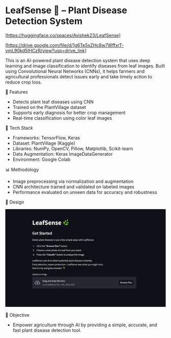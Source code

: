 # LeafSense 🌿 – Plant Disease Detection System

[https://huggingface.co/spaces/Avishek23/LeafSense]

[https://drive.google.com/file/d/1g6Te5xZHc8w7WffxrT-vmL90kd5IHCzR/view?usp=drive_link]

This is an AI-powered plant disease detection system that uses deep learning and image classification to identify diseases from leaf images. Built using Convolutional Neural Networks (CNNs), it helps farmers and agricultural professionals detect issues early and take timely action to reduce crop loss.

🚀 Features

- Detects plant leaf diseases using CNN
- Trained on the PlantVillage dataset
- Supports early diagnosis for better crop management
- Real-time classification using color leaf images


🧠 Tech Stack

- Frameworks: TensorFlow, Keras
- Dataset: PlantVillage (Kaggle)
- Libraries: NumPy, OpenCV, Pillow, Matplotlib, Scikit-learn
- Data Augmentation: Keras ImageDataGenerator
- Environment: Google Colab

📊 Methodology

- Image preprocessing via normalization and augmentation
- CNN architecture trained and validated on labeled images
- Performance evaluated on unseen data for accuracy and robustness


🌆 Design

<a href="https://huggingface.co/spaces/Avishek23/LeafSense" target="_blank"><img src="/screenshots/1_HomePage.jpg" style="max-width: 100%;"></a>


🎯 Objective
- Empower agriculture through AI by providing a simple, accurate, and fast plant disease detection tool.
